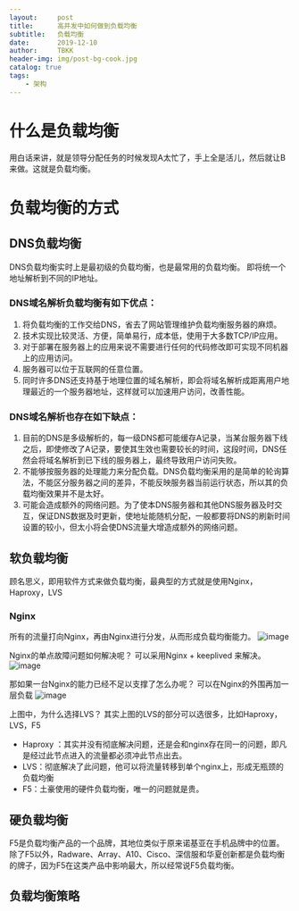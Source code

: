 ```yaml
---
layout:     post
title:      高并发中如何做到负载均衡
subtitle:   负载均衡
date:       2019-12-10
author:     TBKK
header-img: img/post-bg-cook.jpg
catalog: true
tags:
    - 架构
---
```



# 什么是负载均衡

用白话来讲，就是领导分配任务的时候发现A太忙了，手上全是活儿，然后就让B来做。这就是负载均衡。

# 负载均衡的方式

## DNS负载均衡

DNS负载均衡实时上是最初级的负载均衡，也是最常用的负载均衡。
即将统一个地址解析到不同的IP地址。
### DNS域名解析负载均衡有如下优点：
1. 将负载均衡的工作交给DNS，省去了网站管理维护负载均衡服务器的麻烦。
2. 技术实现比较灵活、方便，简单易行，成本低，使用于大多数TCP/IP应用。
3. 对于部署在服务器上的应用来说不需要进行任何的代码修改即可实现不同机器上的应用访问。
3. 服务器可以位于互联网的任意位置。
4. 同时许多DNS还支持基于地理位置的域名解析，即会将域名解析成距离用户地理最近的一个服务器地址，这样就可以加速用户访问，改善性能。
### DNS域名解析也存在如下缺点：
1. 目前的DNS是多级解析的，每一级DNS都可能缓存A记录，当某台服务器下线之后，即使修改了A记录，要使其生效也需要较长的时间，这段时间，DNS任然会将域名解析到已下线的服务器上，最终导致用户访问失败。
2. 不能够按服务器的处理能力来分配负载。DNS负载均衡采用的是简单的轮询算法，不能区分服务器之间的差异，不能反映服务器当前运行状态，所以其的负载均衡效果并不是太好。
3. 可能会造成额外的网络问题。为了使本DNS服务器和其他DNS服务器及时交互，保证DNS数据及时更新，使地址能随机分配，一般都要将DNS的刷新时间设置的较小，但太小将会使DNS流量大增造成额外的网络问题。
    
## 软负载均衡
顾名思义，即用软件方式来做负载均衡，最典型的方式就是使用Nginx，Haproxy，LVS
### Nginx
    
所有的流量打向Nginx，再由Nginx进行分发，从而形成负载均衡能力。
![image](http://www.qinxinfeng.com/img/others/nginx1.jpg)

Nginx的单点故障问题如何解决呢？
可以采用Nginx + keeplived 来解决。
![image](http://www.qinxinfeng.com/img/others/nginx-2.jpg)

那如果一台Nginx的能力已经不足以支撑了怎么办呢？
可以在Nginx的外围再加一层负载
![image](http://www.qinxinfeng.com/img/others/nginx-3.jpg)

上图中，为什么选择LVS？
其实上图的LVS的部分可以选很多，比如Haproxy，LVS，F5

* Haproxy ：其实并没有彻底解决问题，还是会和nginx存在同一的问题，即凡是经过此节点进入的流量都必须冲此节点出去。
* LVS：彻底解决了此问题，他可以将流量转移到单个nginx上，形成无瓶颈的负载均衡
* F5：土豪使用的硬件负载均衡，唯一的问题就是贵。

## 硬负载均衡

F5是负载均衡产品的一个品牌，其地位类似于原来诺基亚在手机品牌中的位置。除了F5以外，Radware、Array、A10、Cisco、深信服和华夏创新都是负载均衡的牌子，因为F5在这类产品中影响最大，所以经常说F5负载均衡。



## 负载均衡策略





